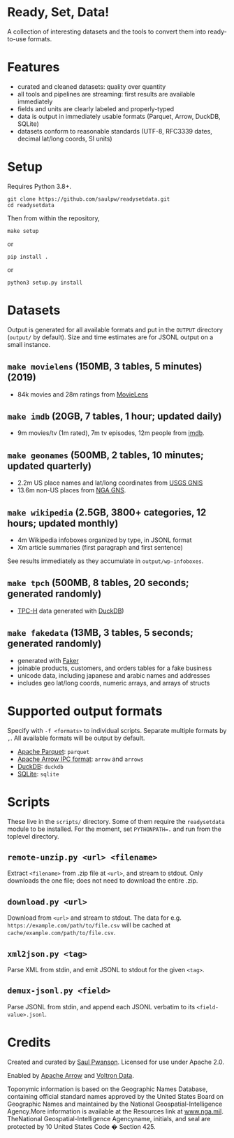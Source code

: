# Ready, Set, Data!

A collection of interesting datasets and the tools to convert them into ready-to-use formats.

# Features

- curated and cleaned datasets: quality over quantity
- all tools and pipelines are streaming: first results are available immediately
- fields and units are clearly labeled and properly-typed
- data is output in immediately usable formats (Parquet, Arrow, DuckDB, SQLite)
- datasets conform to reasonable standards (UTF-8, RFC3339 dates, decimal lat/long coords, SI units)

# Setup

Requires Python 3.8+.

    git clone https://github.com/saulpw/readysetdata.git
    cd readysetdata

Then from within the repository,

    make setup

or

    pip install .

or

    python3 setup.py install

# Datasets

Output is generated for all available formats and put in the `OUTPUT` directory (`output/` by default).
Size and time estimates are for JSONL output on a small instance.

## `make movielens` (150MB, 3 tables, 5 minutes) (2019)

- 84k movies and 28m ratings from [MovieLens](https://movielens.org/)

## `make imdb` (20GB, 7 tables, 1 hour; updated daily)

- 9m movies/tv (1m rated), 7m tv episodes, 12m people from [imdb](https://www.imdb.com/interfaces/).

## `make geonames` (500MB, 2 tables, 10 minutes; updated quarterly)

- 2.2m US place names and lat/long coordinates from [USGS GNIS](https://www.usgs.gov/tools/geographic-names-information-system-gnis)
- 13.6m non-US places from [NGA GNS](https://geonames.nga.mil/gns/html/).

## `make wikipedia` (2.5GB, 3800+ categories, 12 hours; updated monthly)

- 4m Wikipedia infoboxes organized by type, in JSONL format
- Xm article summaries (first paragraph and first sentence)

See results immediately as they accumulate in `output/wp-infoboxes`.

## `make tpch` (500MB, 8 tables, 20 seconds; generated randomly)

- [TPC-H](https://www.tpc.org/tpc_documents_current_versions/pdf/tpc-h_v3.0.1.pdf) data generated with [DuckDB](https://duckdb.org/))

## `make fakedata` (13MB, 3 tables, 5 seconds; generated randomly)

- generated with [Faker](https://faker.readthedocs.io/en/master/)
- joinable products, customers, and orders tables for a fake business
- unicode data, including japanese and arabic names and addresses
- includes geo lat/long coords, numeric arrays, and arrays of structs

# Supported output formats

Specify with `-f <formats>` to individual scripts.  Separate multiple formats by `,`.  All available formats will be output by default.

- [Apache Parquet](https://parquet.apache.org/): `parquet`
- [Apache Arrow IPC format](https://arrow.apache.org/docs/cpp/ipc.html): `arrow` and `arrows`
- [DuckDB](https://duckdb.org): `duckdb`
- [SQLite](https://sqlite.org): `sqlite`

# Scripts

These live in the `scripts/` directory.  Some of them require the `readysetdata` module to be installed.  For the moment, set `PYTHONPATH=.` and run from the toplevel directory.

## `remote-unzip.py <url> <filename>`

Extract `<filename>` from .zip file at `<url>`, and stream to stdout.  Only downloads the one file; does not need to download the entire .zip.

## `download.py <url>`

Download from `<url>` and stream to stdout.  The data for e.g. `https://example.com/path/to/file.csv` will be cached at `cache/example.com/path/to/file.csv`.

## `xml2json.py <tag>`

Parse XML from stdin, and emit JSONL to stdout for the given `<tag>`.

## `demux-jsonl.py <field>`

Parse JSONL from stdin, and append each JSONL verbatim to its `<field-value>.jsonl`.

# Credits

Created and curated by [Saul Pwanson](https://saul.pw).  Licensed for use under Apache 2.0.

Enabled by [Apache Arrow](https://arrow.apache.org/) and [Voltron Data](https://voltrondata.com).

Toponymic information is based on the Geographic Names Database, containing official standard names approved by the United States Board on Geographic Names and maintained by the National Geospatial-Intelligence Agency.More information is available at the Resources link at www.nga.mil. TheNational Geospatial-Intelligence Agencyname, initials, and seal are protected by 10 United States Code � Section 425.
